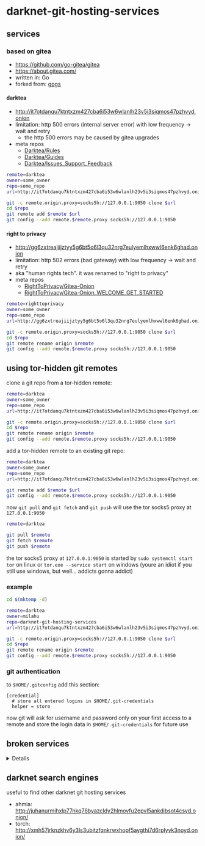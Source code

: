 # darknet-git-hosting-services

## services

### based on gitea

- https://github.com/go-gitea/gitea
- https://about.gitea.com/
- written in: Go
- forked from: [gogs](https://gogs.io/)

#### darktea

- http://it7otdanqu7ktntxzm427cba6i53w6wlanlh23v5i3siqmos47pzhvyd.onion
- limitation: http 500 errors (internal server error) with low frequency &rarr; wait and retry
   - the http 500 errors may be caused by gitea upgrades
- meta repos
   - [Darktea/Rules](http://it7otdanqu7ktntxzm427cba6i53w6wlanlh23v5i3siqmos47pzhvyd.onion/Darktea/Rules)
   - [Darktea/Guides](http://it7otdanqu7ktntxzm427cba6i53w6wlanlh23v5i3siqmos47pzhvyd.onion/Darktea/Guides)
   - [Darktea/Issues_Support_Feedback](http://it7otdanqu7ktntxzm427cba6i53w6wlanlh23v5i3siqmos47pzhvyd.onion/Darktea/Issues_Support_Feedback)

```sh
remote=darktea
owner=some_owner
repo=some_repo
url=http://it7otdanqu7ktntxzm427cba6i53w6wlanlh23v5i3siqmos47pzhvyd.onion/$owner/$repo

git -c remote.origin.proxy=socks5h://127.0.0.1:9050 clone $url
cd $repo
git remote add $remote $url
git config --add remote.$remote.proxy socks5h://127.0.0.1:9050
```

#### right to privacy

- http://gg6zxtreajiijztyy5g6bt5o6l3qu32nrg7eulyemlhxwwl6enk6ghad.onion
- limitation: http 502 errors (bad gateway) with low frequency &rarr; wait and retry
- aka "human rights tech". it was renamed to "right to privacy"
- meta repos
   - [RightToPrivacy/Gitea-Onion](http://gg6zxtreajiijztyy5g6bt5o6l3qu32nrg7eulyemlhxwwl6enk6ghad.onion/RightToPrivacy/Gitea-Onion)
   - [RightToPrivacy/Gitea-Onion_WELCOME_GET_STARTED](http://gg6zxtreajiijztyy5g6bt5o6l3qu32nrg7eulyemlhxwwl6enk6ghad.onion/RightToPrivacy/Gitea-Onion_WELCOME_GET_STARTED)

```sh
remote=righttoprivacy
owner=some_owner
repo=some_repo
url=http://gg6zxtreajiijztyy5g6bt5o6l3qu32nrg7eulyemlhxwwl6enk6ghad.onion/$owner/$repo

git -c remote.origin.proxy=socks5h://127.0.0.1:9050 clone $url
cd $repo
git remote rename origin $remote
git config --add remote.$remote.proxy socks5h://127.0.0.1:9050
```

## using tor-hidden git remotes

clone a git repo from a tor-hidden remote:

```sh
remote=darktea
owner=some_owner
repo=some_repo
url=http://it7otdanqu7ktntxzm427cba6i53w6wlanlh23v5i3siqmos47pzhvyd.onion/$owner/$repo

git -c remote.origin.proxy=socks5h://127.0.0.1:9050 clone $url
cd $repo
git remote rename origin $remote
git config --add remote.$remote.proxy socks5h://127.0.0.1:9050
```

add a tor-hidden remote to an existing git repo:

```sh
remote=darktea
owner=some_owner
repo=some_repo
url=http://it7otdanqu7ktntxzm427cba6i53w6wlanlh23v5i3siqmos47pzhvyd.onion/$owner/$repo

git remote add $remote $url
git config --add remote.$remote.proxy socks5h://127.0.0.1:9050
```

now `git pull` and `git fetch` and `git push` will use the tor socks5 proxy at `127.0.0.1:9050`

```sh
remote=darktea

git pull $remote
git fetch $remote
git push $remote
```

the tor socks5 proxy at `127.0.0.1:9050` is started
by `sudo systemctl start tor` on linux
or `tor.exe --service start` on windows
(youre an idiot if you still use windows, but well... addicts gonna addict)

### example

```sh
cd $(mktemp -d)

remote=darktea
owner=milahu
repo=darknet-git-hosting-services
url=http://it7otdanqu7ktntxzm427cba6i53w6wlanlh23v5i3siqmos47pzhvyd.onion/$owner/$repo

git -c remote.origin.proxy=socks5h://127.0.0.1:9050 clone $url
cd $repo
git remote rename origin $remote
git config --add remote.$remote.proxy socks5h://127.0.0.1:9050
```

### git authentication

to `$HOME/.gitconfig` add this section:

```
[credential]
  # store all entered logins in $HOME/.git-credentials
  helper = store
```

now git will ask for username and password only on your first access to a remote
and store the login data in `$HOME/.git-credentials` for future use

## broken services

<details>

#### open privacy gitea

- http://gitopcybr57ris5iuivfz62gdwe2qk5pinnt2wplpwzicaybw73stjqd.onion
- limitation: cannot create repositories: "You have already reached your limit of 0 repositories."

#### project segfault git

- http://git.pjsfkvpxlinjamtawaksbnnaqs2fc2mtvmozrzckxh7f3kis6yea25ad.onion
- limitation: signup is broken. confirmation email is not sent. the signup page says "A new confirmation email has been sent to `xxx@xxx.onion`. Please check your inbox within the next 3 hours to complete the registration process." but the confirmation email never arrives.

#### git.dotya.ml

- http://2crftbzxbcoqolvzreaaeyrod5qwycayef55gxgzgfcpqlaxrnh3kkqd.onion
- clearnet: https://git.dotya.ml
- limitation: signup is broken.
- via https://dotya.ml/onions/

#### adhoccode

- http://adhoccode34gsycq72umva3hcs44lajzvcpsjsn3ezpcibwc25cujkqd.onion
- limitation: cannot create repositories: "The owner has already reached the limit of 0 repositories."

### based on forgejo

- forgejo is a FOSS fork of gitea
- https://forgejo.org/faq/
   - Why was Forgejo created?
      - In October 2022 the domains and trademark of Gitea were transferred to a for-profit company without knowledge or approval of the community. Despite writing an open letter, the takeover was later confirmed. Forgejo was created as an alternative providing a software forge whose governance further the interest of the general public.
      - Forgejo was initially presented as a “soft-fork” of Gitea, similar to LineageOS, a community led distribution based on Android from Google. It is however better described as a product built on top of Gitea, Git and hundreds of other Free Software projects. Forgejo also has its own documentation, infrastructure, release pipeline, CI infrastructure, distribution channels etc.

#### nixnet

- http://qt5vr747phiq55ubqip4hflmpygzl374mum2zbyqdxg6sqbngmzlqhid.onion
- limitation: signup is broken. creating an account fails with "You cannot register with your email address."
- via https://nixnet.services/

### based on cgit

- https://github.com/zx2c4/cgit
- https://git.zx2c4.com/cgit/about/
- written in: C

### based on gitlab

- https://github.com/gitlabhq/gitlabhq
- https://gitlab.com/gitlab-org/gitlab
- https://gitlab.com/gitlab-org/gitlab-foss
- written in: Ruby

### based on gitarena

- https://github.com/mellowagain/gitarena
- written in: Rust

### based on gogs

- https://github.com/gogs/gogs
- written in: Go

### based on sourcehut

- https://sr.ht/~sircmpwn/sourcehut/
- written in: Go, Python

### based on gerrit

- A web-based code review system for projects using Git
- https://www.gerritcodereview.com/
- https://gerrit.googlesource.com/gerrit/
- written in: Java

### based on radicle

- https://github.com/radicle-dev/radicle-interface
- https://app.radicle.xyz/
- written in: TypeScript, Rust

</details>

## darknet search engines

useful to find other darknet git hosting services

- ahmia: http://juhanurmihxlp77nkq76byazcldy2hlmovfu2epvl5ankdibsot4csyd.onion/
- torch: http://xmh57jrknzkhv6y3ls3ubitzfqnkrwxhopf5aygthi7d6rplyvk3noyd.onion/
